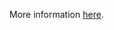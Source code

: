 More information [here](https://docs.prismacloud.io/en/enterprise-edition/policy-reference/azure-policies/azure-networking-policies/bc-azr-networking-4).
